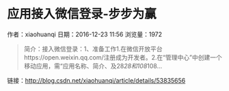# 应用接入微信登录-步步为赢
作者：xiaohuanqi
日期：2016-12-23 11:56
浏览量：1972
> 简介：接入微信登录：1、准备工作1.在微信开放平台https://open.weixin.qq.com/注册成为开发者。2.在“管理中心”中创建一个移动应用，需“应用名称、简介、及28*28和108*108...

 链接：http://blog.csdn.net/xiaohuanqi/article/details/53835656
